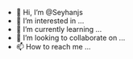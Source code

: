 - 👋 Hi, I’m @Seyhanjs
- 👀 I’m interested in ...
- 🌱 I’m currently learning ...
- 💞️ I’m looking to collaborate on ...
- 📫 How to reach me ...

<!---
Seyhanjs/Seyhanjs is a ✨ special ✨ repository because its `README.md` (this file) appears on your GitHub profile.
You can click the Preview link to take a look at your changes.
--->
